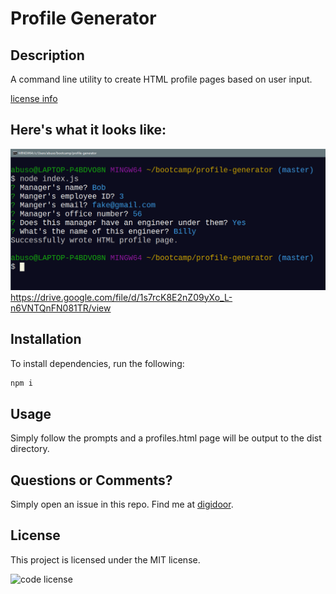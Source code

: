 # Profile Generator
## Description
A command line utility to create HTML profile pages based on user input.

[license info](#license)

## Here's what it looks like:
![screenshot](profile-gen.png?raw=true "demo")
https://drive.google.com/file/d/1s7rcK8E2nZ09yXo_L-n6VNTQnFN081TR/view
## Installation
To install dependencies, run the following:
```bash
npm i
```
## Usage
Simply follow the prompts and a profiles.html page will be output to the dist directory.
## Questions or Comments?
Simply open an issue in this repo.
Find me at [digidoor](https://github.com/digidoor/).
## License

This project is licensed under the MIT license.

![code license](https://img.shields.io/badge/license-MIT-blue.svg)
